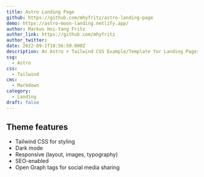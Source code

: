```yaml
---
title: Astro Landing Page
github: https://github.com/mhyfritz/astro-landing-page
demo: https://astro-moon-landing.netlify.app/
author: Markus Hsi-Yang Fritz
author_link: https://github.com/mhyfritz
author_twitter:
date: 2022-09-1T10:56:50.000Z
description: An Astro + Tailwind CSS Example/Template for Landing Pages.
ssg:
  - Astro
css:
  - Tailwind
cms:
  - Markdown
category:
  - Landing
draft: false
---
```


## Theme features

- Tailwind CSS for styling
- Dark mode
- Responsive (layout, images, typography)
- SEO-enabled 
- Open Graph tags for social media sharing
